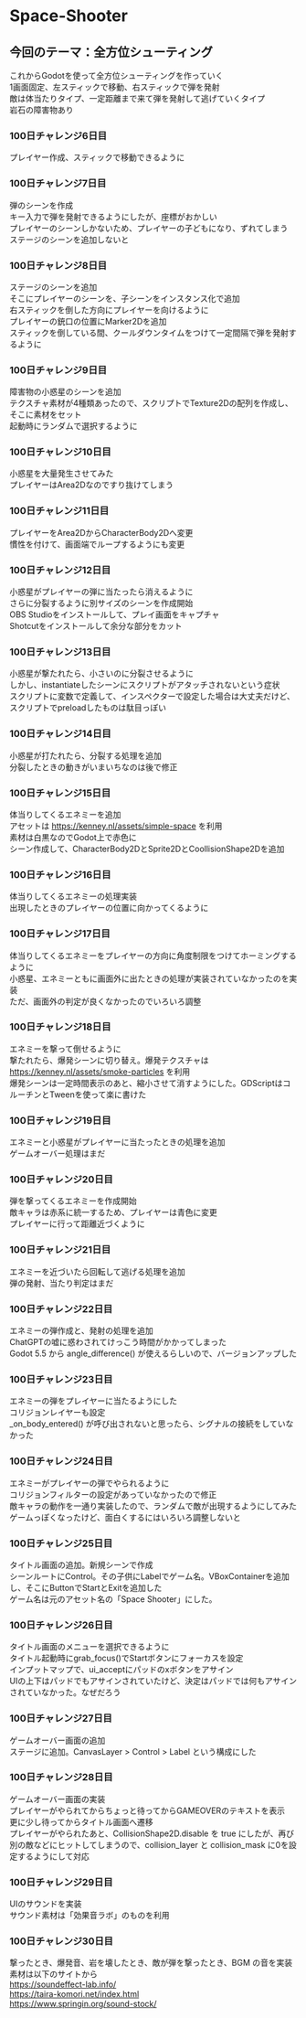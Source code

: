 # Space-Shooter
## 今回のテーマ：全方位シューティング
これからGodotを使って全方位シューティングを作っていく  
1画面固定、左スティックで移動、右スティックで弾を発射  
敵は体当たりタイプ、一定距離まで来て弾を発射して逃げていくタイプ  
岩石の障害物あり

### 100日チャレンジ6日目
プレイヤー作成、スティックで移動できるように

### 100日チャレンジ7日目
弾のシーンを作成  
キー入力で弾を発射できるようにしたが、座標がおかしい  
プレイヤーのシーンしかないため、プレイヤーの子どもになり、ずれてしまう  
ステージのシーンを追加しないと

### 100日チャレンジ8日目
ステージのシーンを追加  
そこにプレイヤーのシーンを、子シーンをインスタンス化で追加  
右スティックを倒した方向にプレイヤーを向けるように  
プレイヤーの銃口の位置にMarker2Dを追加  
スティックを倒している間、クールダウンタイムをつけて一定間隔で弾を発射するように  

### 100日チャレンジ9日目
障害物の小惑星のシーンを追加  
テクスチャ素材が4種類あったので、スクリプトでTexture2Dの配列を作成し、そこに素材をセット  
起動時にランダムで選択するように  

### 100日チャレンジ10日目
小惑星を大量発生させてみた  
プレイヤーはArea2Dなのですり抜けてしまう  

### 100日チャレンジ11日目
プレイヤーをArea2DからCharacterBody2Dへ変更  
慣性を付けて、画面端でループするようにも変更  

### 100日チャレンジ12日目
小惑星がプレイヤーの弾に当たったら消えるように  
さらに分裂するように別サイズのシーンを作成開始  
OBS Studioをインストールして、プレイ画面をキャプチャ  
Shotcutをインストールして余分な部分をカット  

### 100日チャレンジ13日目
小惑星が撃たれたら、小さいのに分裂させるように  
しかし、instantiateしたシーンにスクリプトがアタッチされないという症状  
スクリプトに変数で定義して、インスペクターで設定した場合は大丈夫だけど、スクリプトでpreloadしたものは駄目っぽい  

### 100日チャレンジ14日目
小惑星が打たれたら、分裂する処理を追加  
分裂したときの動きがいまいちなのは後で修正  

### 100日チャレンジ15日目
体当りしてくるエネミーを追加  
アセットは https://kenney.nl/assets/simple-space を利用  
素材は白黒なのでGodot上で赤色に  
シーン作成して、CharacterBody2DとSprite2DとCoollisionShape2Dを追加  

### 100日チャレンジ16日目
体当りしてくるエネミーの処理実装  
出現したときのプレイヤーの位置に向かってくるように  

### 100日チャレンジ17日目
体当りしてくるエネミーをプレイヤーの方向に角度制限をつけてホーミングするように  
小惑星、エネミーともに画面外に出たときの処理が実装されていなかったのを実装  
ただ、画面外の判定が良くなかったのでいろいろ調整  

### 100日チャレンジ18日目
エネミーを撃って倒せるように  
撃たれたら、爆発シーンに切り替え。爆発テクスチャは https://kenney.nl/assets/smoke-particles を利用  
爆発シーンは一定時間表示のあと、縮小させて消すようにした。GDScriptはコルーチンとTweenを使って楽に書けた  

### 100日チャレンジ19日目
エネミーと小惑星がプレイヤーに当たったときの処理を追加  
ゲームオーバー処理はまだ  

### 100日チャレンジ20日目
弾を撃ってくるエネミーを作成開始  
敵キャラは赤系に統一するため、プレイヤーは青色に変更  
プレイヤーに行って距離近づくように  

### 100日チャレンジ21日目
エネミーを近づいたら回転して逃げる処理を追加  
弾の発射、当たり判定はまだ  

### 100日チャレンジ22日目
エネミーの弾作成と、発射の処理を追加  
ChatGPTの嘘に惑わされてけっこう時間がかかってしまった  
Godot 5.5 から angle_difference() が使えるらしいので、バージョンアップした  

### 100日チャレンジ23日目
エネミーの弾をプレイヤーに当たるようにした  
コリジョンレイヤーも設定  
_on_body_entered() が呼び出されないと思ったら、シグナルの接続をしていなかった  

### 100日チャレンジ24日目
エネミーがプレイヤーの弾でやられるように  
コリジョンフィルターの設定があっていなかったので修正  
敵キャラの動作を一通り実装したので、ランダムで敵が出現するようにしてみた  
ゲームっぽくなったけど、面白くするにはいろいろ調整しないと  

### 100日チャレンジ25日目
タイトル画面の追加。新規シーンで作成  
シーンルートにControl。その子供にLabelでゲーム名。VBoxContainerを追加し、そこにButtonでStartとExitを追加した  
ゲーム名は元のアセット名の「Space Shooter」にした。  

### 100日チャレンジ26日目
タイトル画面のメニューを選択できるように  
タイトル起動時にgrab_focus()でStartボタンにフォーカスを設定  
インプットマップで、ui_acceptにパッドのxボタンをアサイン  
UIの上下はパッドでもアサインされていたけど、決定はパッドでは何もアサインされていなかった。なぜだろう  

### 100日チャレンジ27日目
ゲームオーバー画面の追加  
ステージに追加。CanvasLayer > Control > Label という構成にした  

### 100日チャレンジ28日目
ゲームオーバー画面の実装  
プレイヤーがやられてからちょっと待ってからGAMEOVERのテキストを表示  
更に少し待ってからタイトル画面へ遷移  
プレイヤーがやられたあと、CollisionShape2D.disable を true にしたが、再び別の敵などにヒットしてしまうので、collision_layer と collision_mask に0を設定するようにして対応  

### 100日チャレンジ29日目
UIのサウンドを実装  
サウンド素材は「効果音ラボ」のものを利用

### 100日チャレンジ30日目
撃ったとき、爆発音、岩を壊したとき、敵が弾を撃ったとき、BGM の音を実装  
素材は以下のサイトから  
https://soundeffect-lab.info/  
https://taira-komori.net/index.html  
https://www.springin.org/sound-stock/  
